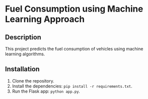 # Fuel Consumption using Machine Learning Approach

## Description
This project predicts the fuel consumption of vehicles using machine learning algorithms.

## Installation
1. Clone the repository.
2. Install the dependencies: `pip install -r requirements.txt`.
3. Run the Flask app: `python app.py`.
